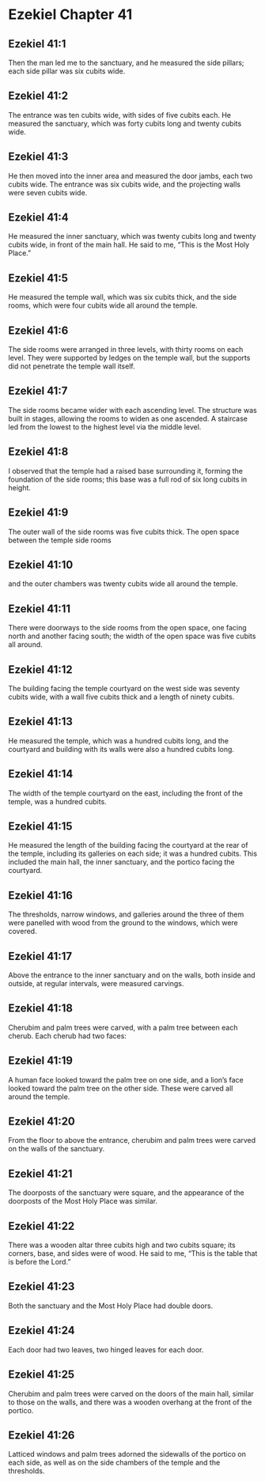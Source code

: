 # Ezekiel Chapter 41

## Ezekiel 41:1
Then the man led me to the sanctuary, and he measured the side pillars; each side pillar was six cubits wide.

## Ezekiel 41:2
The entrance was ten cubits wide, with sides of five cubits each. He measured the sanctuary, which was forty cubits long and twenty cubits wide.

## Ezekiel 41:3
He then moved into the inner area and measured the door jambs, each two cubits wide. The entrance was six cubits wide, and the projecting walls were seven cubits wide.

## Ezekiel 41:4
He measured the inner sanctuary, which was twenty cubits long and twenty cubits wide, in front of the main hall. He said to me, “This is the Most Holy Place.”

## Ezekiel 41:5
He measured the temple wall, which was six cubits thick, and the side rooms, which were four cubits wide all around the temple.

## Ezekiel 41:6
The side rooms were arranged in three levels, with thirty rooms on each level. They were supported by ledges on the temple wall, but the supports did not penetrate the temple wall itself.

## Ezekiel 41:7
The side rooms became wider with each ascending level. The structure was built in stages, allowing the rooms to widen as one ascended. A staircase led from the lowest to the highest level via the middle level.

## Ezekiel 41:8
I observed that the temple had a raised base surrounding it, forming the foundation of the side rooms; this base was a full rod of six long cubits in height.

## Ezekiel 41:9
The outer wall of the side rooms was five cubits thick. The open space between the temple side rooms

## Ezekiel 41:10
and the outer chambers was twenty cubits wide all around the temple.

## Ezekiel 41:11
There were doorways to the side rooms from the open space, one facing north and another facing south; the width of the open space was five cubits all around.

## Ezekiel 41:12
The building facing the temple courtyard on the west side was seventy cubits wide, with a wall five cubits thick and a length of ninety cubits.

## Ezekiel 41:13
He measured the temple, which was a hundred cubits long, and the courtyard and building with its walls were also a hundred cubits long.

## Ezekiel 41:14
The width of the temple courtyard on the east, including the front of the temple, was a hundred cubits.

## Ezekiel 41:15
He measured the length of the building facing the courtyard at the rear of the temple, including its galleries on each side; it was a hundred cubits. This included the main hall, the inner sanctuary, and the portico facing the courtyard.

## Ezekiel 41:16
The thresholds, narrow windows, and galleries around the three of them were panelled with wood from the ground to the windows, which were covered.

## Ezekiel 41:17
Above the entrance to the inner sanctuary and on the walls, both inside and outside, at regular intervals, were measured carvings.

## Ezekiel 41:18
Cherubim and palm trees were carved, with a palm tree between each cherub. Each cherub had two faces:

## Ezekiel 41:19
A human face looked toward the palm tree on one side, and a lion’s face looked toward the palm tree on the other side. These were carved all around the temple.

## Ezekiel 41:20
From the floor to above the entrance, cherubim and palm trees were carved on the walls of the sanctuary.

## Ezekiel 41:21
The doorposts of the sanctuary were square, and the appearance of the doorposts of the Most Holy Place was similar.

## Ezekiel 41:22
There was a wooden altar three cubits high and two cubits square; its corners, base, and sides were of wood. He said to me, “This is the table that is before the Lord.”

## Ezekiel 41:23
Both the sanctuary and the Most Holy Place had double doors.

## Ezekiel 41:24
Each door had two leaves, two hinged leaves for each door.

## Ezekiel 41:25
Cherubim and palm trees were carved on the doors of the main hall, similar to those on the walls, and there was a wooden overhang at the front of the portico.

## Ezekiel 41:26
Latticed windows and palm trees adorned the sidewalls of the portico on each side, as well as on the side chambers of the temple and the thresholds.

